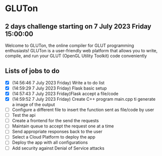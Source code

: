 # GLUTon
## 2 days challenge starting on 7 July 2023 Friday 15:00:00
Welcome to GLUTon, the online compiler for GLUT programming enthusiasts! GLUTon is a user-friendly web platform that allows you to write, compile, and run your GLUT (OpenGL Utility Toolkit) code conveniently

## Lists of jobs to do
- [x] (14:56:46 7 July 2023 Friday) Write a to do list
- [x] (14:59:29 7 July 2023 Friday) Flask basic setup
- [x] (14:57:43 7 July 2023 Friday)Flask accept a file/code
- [x] (14:59:52 7 July 2023 Friday) Create C++ program main.cpp ti generate a image of the output
- [ ] Configure a different file to insert the function sent as file/code by user
- [ ] Test the api
- [ ] Create a frontend for the send the requests
- [ ] Maintain queue to accept the request one at a time
- [ ] Send appropriate responses back to the user
- [ ] Select a Cloud Platform to deploy the app
- [ ] Deploy the app with all configurations
- [ ] Add security against Denial of Service attacks